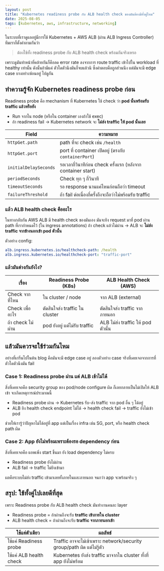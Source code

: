 ```yaml
---
layout: post
title: "Kubernetes readiness probe กับ ALB health check ของมันต้องมีทั้งคู่ไหม"
date: 2025-08-05
tags: [kubernetes, aws, infrastructure, networking]
---
```


ในระบบที่เราดูแลอยู่มีการใช้ Kubernetes + AWS ALB (ผ่าน ALB Ingress Controller) ทีมเราก็ตั้งคำถามกันว่า

> ต้องใช้ทั้ง readiness probe กับ ALB health check พร้อมกันจริงเหรอ

เพราะดูมันทำหน้าที่คล้ายกันก็คือลด error rate ลงจากการ route traffic เข้าไปใน workload ที่ healthy เท่านั้น ดังนั้นถ้ามีแค่ ตัวใดตัวนึงมันก็จบแล้วนิ ซึ่งคำตอบคือถูกส่วนนึง แต่มันจะมี edge case บางอย่างซ่อนอยู่ ไปดูกัน

## ทำความรู้จัก Kubernetes readiness probe ก่อน
Readiness probe คือ mechanism ที่ Kubernetes ใช้ check ว่า **pod นั้นพร้อมรับ traffic แล้วหรือยัง**

* Run จากใน node (หรือใน container เองถ้าใช้ exec)
* ถ้า readiness fail -> Kubernetes network จะ **ไม่ส่ง traffic ให้ pod นั้นเลย**

<script src="https://gist.github.com/raksit31667/38c70faa9e58b60db2cb7a5600b2cfa0.js"></script>

| Field                 | ความหมาย                                                  |
| --------------------- | --------------------------------------------------------- |
| `httpGet.path`        | path ที่จะ check เช่น `/health`                             |
| `httpGet.port`        | port ที่ container เปิดอยู่ (ตรงกับ `containerPort`)      |
| `initialDelaySeconds` | รอเวลากี่วินาทีก่อน check ครั้งแรก (หลังจาก container start) |
| `periodSeconds`       | Check ทุก ๆ กี่วินาที                                       |
| `timeoutSeconds`      | รอ response นานแค่ไหนก่อนถือว่า timeout                   |
| `failureThreshold`    | ถ้า fail ต่อเนื่องกี่ครั้งถึงจะถือว่าไม่พร้อมรับ traffic            |

### แล้ว ALB health check คืออะไร
ในทางกลับกัน AWS ALB มี health check ของมันเอง มันจะยิง request มาที่ pod ผ่าน path ที่เรากำหนดไว้ (ใน ingress annotations)
ถ้า check แล้วไม่ผ่าน -> ALB จะ **ไม่ส่ง traffic จากข้างนอกเข้า pod ตัวนั้น**

ตัวอย่าง config:

```yaml
alb.ingress.kubernetes.io/healthcheck-path: /health
alb.ingress.kubernetes.io/healthcheck-port: "traffic-port"
```

### แล้วมันต่างกันยังไง?

| เรื่อง            | Readiness Probe (K8s)          | ALB Health Check (AWS)             |
| ----------------- | ------------------------------ | ---------------------------------- |
| Check จากที่ไหน     | ใน cluster / node              | จาก ALB (external)                 |
| Check เพื่ออะไร     | ตัดสินใจส่ง traffic ใน cluster | ตัดสินใจส่ง traffic จากภายนอก      |
| ถ้า check ไม่ผ่าน    | pod ยังอยู่ แต่ไม่รับ traffic  | ALB ไม่ส่ง traffic ให้ pod ตัวนั้น |

## แล้่วมันควรจะใช้ร่วมกันไหม
อย่างที่เกริ่นไปในต้น blog คือมันจะมี edge case อยู่ ลองตัวอย่าง case จริงที่เคยเจอจากการที่ตัวใดตัวนึงมัน fail

### Case 1: Readiness probe ผ่าน แต่ ALB เข้าไม่ได้
สิ่งที่เคยเจอคือ security group ของ pod/node configure ผิด ก็เลยกลายเป็นไม่เปิดให้ ALB เข้า จะเกิดเหตุการณ์ประมาณนี้
- Readiness probe ผ่าน -> Kubernetes รับ-ส่ง traffic จาก pod อื่น ๆ ได้อยู่
- ALB ยิง health check endpoint ไม่ได้ -> health check fail -> traffic ยังไม่เข้า pod

ช่วยให้เรารู้ว่าปัญหาไม่ได้อยู่ที่ app แต่เป็นเรื่อง infra เช่น SG, port, หรือ health check path ผิด

### Case 2: App ยังไม่พร้อมเพราะต้องรอ dependency ก่อน
สิ่งที่เคยเจอคือ แอพเพิ่ง start ขึ้นมา ยัง load dependency ไม่ครบ
- Readiness probe ยังไม่ผ่าน
- ALB fail -> traffic ไม่ยิงเข้ามา

ผลคือระบบไม่ส่ง traffic เข้ามาเลยทั้งภายในและภายนอก จนกว่า app จะพร้อมจริง ๆ

## สรุป: ใช้ทั้งคู่ไปเลยดีที่สุด
เพราะ Readiness probe กับ ALB health check มันทำงานคนละ layer

* Readiness probe = ถ้าผ่านถึงจะรับ **traffic เข้าภายใน cluster**
* ALB health check = ถ้าผ่านถึงจะรับ **traffic จากภายนอกเข้า**

| ใช้แค่ตัวเดียว          | ผลลัพธ์                                                  |
| ----------------------- | -------------------------------------------------------- |
| ใช้แค่ Readiness probe        | Traffic อาจจะไม่เข้าเพราะ network/security group/path ผิด แต่ไม่รู้ตัว  |
| ใช้แค่ ALB health check | Kubernetes ยังส่ง traffic มาจากใน cluster ทั้งที่ app ยังไม่พร้อม |
